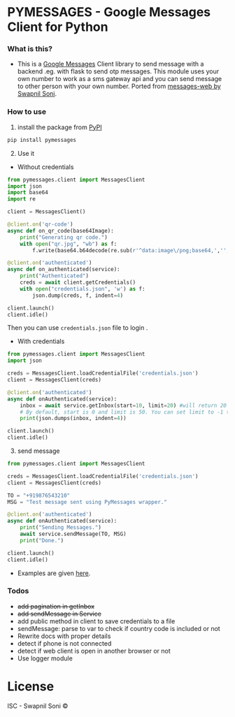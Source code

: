 # PYMESSAGES - Google Messages Client for Python

### What is this?
- This is a [Google Messages](https://messages.android.com) Client library to send message with a backend .eg. with flask to send otp messages. This module uses your own number to work as a sms gateway api and you can send message to other person with your own number. Ported from [messages-web by Swapnil Soni](https://github.com/SwapnilSoni1999/messages-web).

### How to use

1. install the package from [PyPI](https://pypi.org/project/pymessages/)

```sh
pip install pymessages
```

2. Use it

- Without credentials

```python
from pymessages.client import MessagesClient
import json
import base64
import re

client = MessagesClient()

@client.on('qr-code')
async def on_qr_code(base64Image):
    print("Generating qr code.")
    with open("qr.jpg", "wb") as f:
        f.write(base64.b64decode(re.sub(r'^data:image\/png;base64,','',base64Image)))

@client.on('authenticated')
async def on_authenticated(service):
    print("Authenticated")
    creds = await client.getCredentials()
    with open("credentials.json", 'w') as f:
        json.dump(creds, f, indent=4)

client.launch()
client.idle()
```
Then you can use `credentials.json` file to login .

- With credentials

```python
from pymessages.client import MessagesClient
import json

creds = MessagesClient.loadCredentialFile('credentials.json')
client = MessagesClient(creds)

@client.on('authenticated')
async def onAuthenticated(service):
    inbox = await service.getInbox(start=10, limit=20) #will return 20 elements starting from the 11th element. 
    # By default, start is 0 and limit is 50. You can set limit to -1 to return all elements after the starting point. 
    print(json.dumps(inbox, indent=4))

client.launch()
client.idle()
```

3. send message

```python
from pymessages.client import MessagesClient

creds = MessagesClient.loadCredentialFile('credentials.json')
client = MessagesClient(creds)

TO = "+919876543210"
MSG = "Test message sent using PyMessages wrapper."

@client.on('authenticated')
async def onAuthenticated(service):
    print("Sending Messages.")
    await service.sendMessage(TO, MSG)
    print("Done.")

client.launch()
client.idle()
```

- Examples are given [here](https://github.com/shivamsn97/pymessages/tree/main/examples).

### Todos
- ~~add pagination in getInbox~~
- ~~add sendMessage in Service~~
- add public method in client to save credentials to a file
- sendMessage: parse to var to check if country code is included or not
- Rewrite docs with proper details
- detect if phone is not connected
- detect if web client is open in another browser or not
- Use logger module

# License 
ISC - Swapnil Soni &copy;